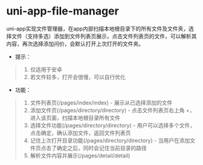 # uni-app-file-manager
uni-app实现文件管理器，在app内部扫描本地根目录下的所有文件及文件夹，选择文件（支持多选）添加到文件列表页展示，点击文件列表页的文件，可以解析其内容，再次选择添加问价，会默认打开上次打开的文件夹。

- 提示：
> 1. 仅适用于安卓
> 2. 若文件较多，打开会很慢，可以自行优化

- 功能：
> 1. 文件列表页(/pages/index/index) - 展示从已选择添加的文件
> 2. 添加文件页(/pages/directory/directory) - 点击文件列表页右上角 +， 进入该页面，扫描本地根目录所有文件
> 3. 选择文件功能(/pages/directory/directory) - 用户可以选择多个文件，点击确定，确认添加文件，返回文件列表页
> 4. 记住上次打开目录功能(/pages/directory/directory) - 当用户在添加文件页点击了确定之后，同时会记住当前目录的路径
> 5. 解析文件内容并展示(/pages/detail/detail)